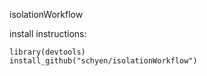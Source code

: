 isolationWorkflow


install instructions:
```
library(devtools)
install_github("schyen/isolationWorkflow")
```
